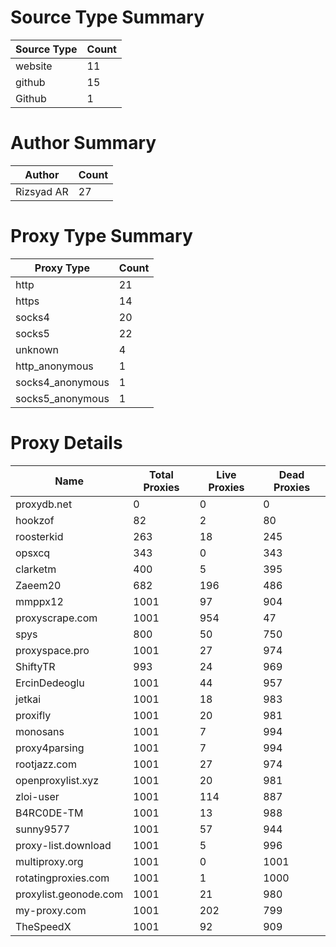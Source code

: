 # Source Type Summary

| Source Type | Count |
|-------------|-------|
| website | 11 |
| github | 15 |
| Github | 1 |


# Author Summary

| Author | Count |
|--------|-------|
| Rizsyad AR | 27 |


# Proxy Type Summary

| Proxy Type | Count |
|------------|-------|
| http | 21 |
| https | 14 |
| socks4 | 20 |
| socks5 | 22 |
| unknown | 4 |
| http_anonymous | 1 |
| socks4_anonymous | 1 |
| socks5_anonymous | 1 |


# Proxy Details

| Name | Total Proxies | Live Proxies | Dead Proxies |
|------|---------------|--------------|---------------|
| proxydb.net | 0 | 0 | 0 |
| hookzof | 82 | 2 | 80 |
| roosterkid | 263 | 18 | 245 |
| opsxcq | 343 | 0 | 343 |
| clarketm | 400 | 5 | 395 |
| Zaeem20 | 682 | 196 | 486 |
| mmppx12 | 1001 | 97 | 904 |
| proxyscrape.com | 1001 | 954 | 47 |
| spys | 800 | 50 | 750 |
| proxyspace.pro | 1001 | 27 | 974 |
| ShiftyTR | 993 | 24 | 969 |
| ErcinDedeoglu | 1001 | 44 | 957 |
| jetkai | 1001 | 18 | 983 |
| proxifly | 1001 | 20 | 981 |
| monosans | 1001 | 7 | 994 |
| proxy4parsing | 1001 | 7 | 994 |
| rootjazz.com | 1001 | 27 | 974 |
| openproxylist.xyz | 1001 | 20 | 981 |
| zloi-user | 1001 | 114 | 887 |
| B4RC0DE-TM | 1001 | 13 | 988 |
| sunny9577 | 1001 | 57 | 944 |
| proxy-list.download | 1001 | 5 | 996 |
| multiproxy.org | 1001 | 0 | 1001 |
| rotatingproxies.com | 1001 | 1 | 1000 |
| proxylist.geonode.com | 1001 | 21 | 980 |
| my-proxy.com | 1001 | 202 | 799 |
| TheSpeedX | 1001 | 92 | 909 |
